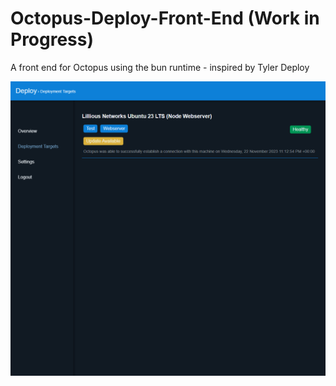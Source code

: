 # Octopus-Deploy-Front-End (Work in Progress)
A front end for Octopus using the bun runtime - inspired by Tyler Deploy

![Teaser 1](https://github.com/Lillious/Octopus-Deploy-Front-End/blob/main/src/www/public/images/teaser1.png?raw=true)
